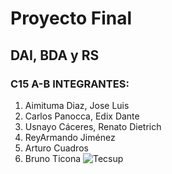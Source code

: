 # Proyecto Final
## DAI, BDA y RS
### C15 A-B INTEGRANTES:
1. Aimituma Diaz, Jose Luis
2. Carlos Panocca, Edix Dante
3. Usnayo Cáceres, Renato Dietrich
4. ReyArmando Jiménez
5. Arturo Cuadros
6. Bruno Ticona
![Tecsup](https://www.tecsup.edu.pe/themes/tecsup/logo.svg)